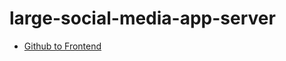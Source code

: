 # large-social-media-app-server

- [Github to Frontend](https://github.com/vlsalina/large-social-media-app-client)
